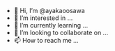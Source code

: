 - 👋 Hi, I’m @ayakaoosawa
- 👀 I’m interested in ...
- 🌱 I’m currently learning ...
- 💞️ I’m looking to collaborate on ...
- 📫 How to reach me ...

<!---
ayakaoosawa/ayakaoosawa is a ✨ special ✨ repository because its `README.md` (this file) appears on your GitHub profile.
You can click the Preview link to take a look at your changes.
--->
